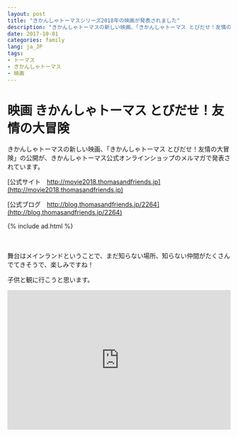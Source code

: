 ```yaml
---
layout: post
title: "きかんしゃトーマスシリーズ2018年の映画が発表されました"
description: "きかんしゃトーマスの新しい映画、「きかんしゃトーマス とびだせ！友情の大冒険」の公開が、きかんしゃトーマス公式オンラインショップのメルマガで発表されています。"
date: 2017-10-01
categories: family
lang: ja_JP
tags:
- トーマス
- きかんしゃトーマス
- 映画
---
```


# 映画 きかんしゃトーマス とびだせ！友情の大冒険

きかんしゃトーマスの新しい映画、「きかんしゃトーマス とびだせ！友情の大冒険」の公開が、きかんしゃトーマス公式オンラインショップのメルマガで発表されています。

[公式サイト　http://movie2018.thomasandfriends.jp](http://movie2018.thomasandfriends.jp)

[公式ブログ　http://blog.thomasandfriends.jp/2264](http://blog.thomasandfriends.jp/2264)

{% include ad.html %}

<br >
<br >
舞台はメインランドということで、まだ知らない場所、知らない仲間がたくさんでてきそうで、楽しみですね！

子供と観に行こうと思います。

<iframe style="max-width: 100%" width="560" height="315" src="https://www.youtube.com/embed/yc0sWUJKGMY" frameborder="0" allowfullscreen></iframe>
